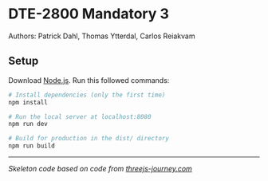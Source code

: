 # DTE-2800 Mandatory 3
Authors: Patrick Dahl, Thomas Ytterdal, Carlos Reiakvam

## Setup
Download [Node.js](https://nodejs.org/en/download/).
Run this followed commands:

``` bash
# Install dependencies (only the first time)
npm install

# Run the local server at localhost:8080
npm run dev

# Build for production in the dist/ directory
npm run build
```

---
*Skeleton code based on code from [threejs-journey.com]('threejs-journey.com')*

